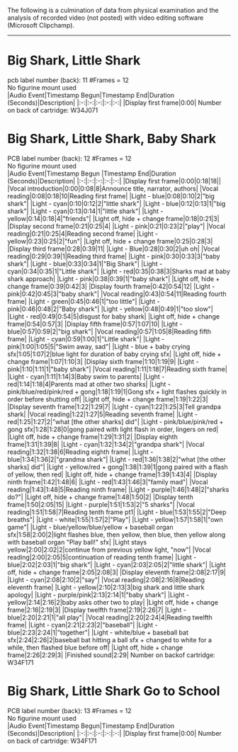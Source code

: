 The following is a culmination of data from physical examination and the analysis of recorded video (not posted) with video editing software (Microsoft Clipchamp).
___
# Big Shark, Little Shark
pcb label number (back): 11
#Frames = 12  
No figurine mount used  
|Audio Event|Timestamp Begun|Timestamp End|Duration (Seconds)|Description|
|:-:|:-:|:-:|:-:|:-:|
|Display first frame|0:00|
Number on back of cartridge: W34J071






# Big Shark, Little Shark, Baby Shark
PCB label number (back): 12
#Frames = 12  
No figurine mount used  
|Audio Event|Timestamp Begun |Timestamp End|Duration (Seconds)|Description|
|:-:|:-:|:-:|:-:|:-:|
|Display first frame|0:00|0:18|18||
|Vocal introduction|0:00|0:08|8|Announce title, narrator, authors|
|Vocal reading|0:08|0:18|10|Reading first frame|
|Light - blue|0:08|0:10|2|"big shark"|
|Light - cyan|0:10|0:12|2|"little shark"|
|Light - blue|0:12|0:13|1|"big shark"|
|Light - cyan|0:13|0:14|1|"little shark"|
|Light - yellow|0:14|0:18|4|"friends"|
|Light off, hide + change frame|0:18|0:21|3|
|Display second frame|0:21|0:25|4|
|Light - pink|0:21|0:23|2|"play"|
|Vocal reading|0:21|0:25|4|Reading second frame|
|Light - yellow|0:23|0:25|2|"fun"|
|Light off, hide + change frame|0:25|0:28|3|
|Display third frame|0:28|0:39|11|
|Light - Blue|0:28|0:30|2|uh oh|
|Vocal reading|0:29|0:39|1|Reading third frame|
|Light - pink|0:30|0:33|3|"baby shark"|
|Light - blue|0:33|0:34|1|"Big Shark"|
|Light - cyan|0:34|0:35|1|"Little shark"|
|Light - red|0:35|0:38|3|Sharks mad at baby shark approach|
|Light - pink|0:38|0:39|1|"baby shark"|
|Light off, hide + change frame|0:39|0:42|3|
|Display fourth frame|0:42|0:54|12|
|Light - pink|0:42|0:45|3|"baby shark"|
|Vocal reading|0:43|0:54|11|Reading fourth frame|
|Light - green|0:45|0:46|1|"too little"|
|Light - pink|0:46|0:48|2|"Baby shark"|
|Light - yellow|0:48|0:49|1|"too slow"|
|Light - red|0:49|0:54|5|disgust for baby shark|
|Light off, hide + change frame|0:54|0:57|3|
|Display fifth frame|0:57|1:07|10|
|Light - blue|0:57|0:59|2|"big shark"|
|Vocal reading|0:57|1:05|8|Reading fifth frame|
|Light - cyan|0:59|1:00|1|"Little shark"|
|Light - pink|1:00|1:05|5|"Swim away, sad"|
|Light - blue + baby crying sfx|1:05|1:07|2|blue light for duration of baby crying sfx|
|Light off, hide + change frame|1:07|1:10|3|
|Display sixth frame|1:10|1:19|9|
|Light - pink|1:10|1:11|1|"baby shark"|
|Vocal reading|1:11|1:18|7|Reading sixth frame|
|Light - cyan|1:11|1:14|3|Baby swim to parents|
|Light - red|1:14|1:18|4|Parents mad at other two sharks|
|Light - pink/blue/red/pink/red + gong|1:18|1:19|1|Gong sfx + light flashes quickly in order before shutting off|
|Light off, hide + change frame|1:19|1:22|3|
|Display seventh frame|1:22|1:29|7|
|Light - cyan|1:22|1:25|3|Tell grandpa shark|
|Vocal reading|1:22|1:27|5|Reading seventh frame|
|Light - red|1:25|1:27|2|"what [the other sharks] did"|
|Light - pink/blue/pink/red + gong sfx|1:28|1:28|0|gong paired with light flash in order, lingers on red|
|Light off, hide + change frame|1:29|1:31|2|
|Display eighth frame|1:31|1:39|8|
|Light - cyan|1:32|1:34|2|"grandpa shark"|
|Vocal reading|1:32|1:38|6|Reading eighth frame|
|Light - blue|1:34|1:36|2|"grandma shark"|
|Light - red|1:36|1:38|2|"what [the other sharks] did"|
|Light - yellow/red + gong|1:38|1:39|1|gong paired with a flash of yellow, then red|
|Light off, hide + change frame|1:39|1:43|4|
|Display ninth frame|1:42|1:48|6|
|Light - red|1:43|1:46|3|"family mad"|
|Vocal reading|1:43|1:48|5|Reading ninth frame|
|Light - purple|1:46|1:48|2|"sharks do?"|
|Light off, hide + change frame|1:48|1:50|2|
|Display tenth frame|1:50|2:05|15|
|Light - purple|1:51|1:53|2|"5 sharks"|
|Vocal reading|1:51|1:58|7|Reading tenth frame pt1|
|Light - blue|1:53|1:55|2|"Deep breaths"|
|Light - white|1:55|1:57|2|"Play"|
|Light - yellow|1:57|1:58|1|"own game"|
|Light - blue/yellow/blue/yellow + baseball organ sfx|1:58|2:00|2|light flashes blue, then yellow, then blue, then yellow along with baseball organ "Play ball!" sfx|
|Light stays yellow|2:00|2:02|2|continue from previous yellow light, "now"|
|Vocal reading|2:00|2:05|5|continuation of reading tenth frame|
|Light - blue|2:02|2:03|1|"big shark"|
|Light - cyan|2:03|2:05|2|"little shark"|
|Light off, hide + change frame|2:05|2:08|3|
|Display eleventh frame|2:08|2:17|9|
|Light - cyan|2:08|2:10|2|"say"|
|Vocal reading|2:08|2:16|8|Reading eleventh frame|
|Light - yellow|2:10|2:13|3|big shark and little shark apology|
|Light - purple/pink|2:13|2:14|1|"baby shark"|
|Light - yellow|2:14|2:16|2|baby asks other two to play|
|Light off, hide + change frame|2:16|2:19|3|
|Display twelfth frame|2:19|2:26|7|
|Light - blue|2:20|2:21|1|"all play"|
|Vocal reading|2:20|2:24|4|Reading twelfth frame|
|Light - cyan|2:21|2:23|2|"baseball"|
|Light - blue|2:23|2:24|1|"together"|
|Light - white/blue + baseball bat sfx|2:24|2:26|2|baseball bat hitting a ball sfx + changed to white for a while, then flashed blue before off|
|Light off, hide + change frame|2:26|2:29|3|
|Finished sound|2:29|
Number on backof cartridge: W34F171





# Big Shark, Little Shark Go to School
PCB label number (back): 13
#Frames = 12  
No figurine mount used  
|Audio Event|Timestamp Begun|Timestamp End|Duration (Seconds)|Description|
|:-:|:-:|:-:|:-:|:-:|
|Display first frame|0:00|
Number on back of cartridge: W34F171
